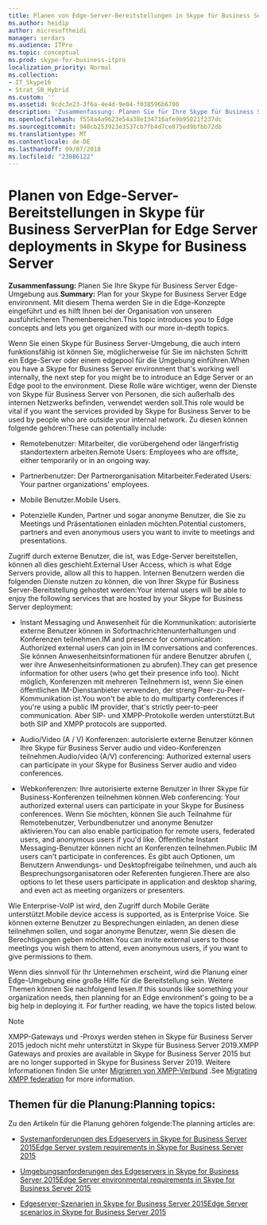 ```yaml
---
title: Planen von Edge-Server-Bereitstellungen in Skype für Business Server
ms.author: heidip
author: microsoftheidi
manager: serdars
ms.audience: ITPro
ms.topic: conceptual
ms.prod: skype-for-business-itpro
localization_priority: Normal
ms.collection:
- IT_Skype16
- Strat_SB_Hybrid
ms.custom: ''
ms.assetid: 9cdc3e23-3f6a-4e4d-9e04-f038596b6700
description: 'Zusammenfassung: Planen Sie für Ihre Skype für Business Server Edge-Umgebung. Mit diesem Thema werden Sie in die Edge-Konzepte eingeführt und es hilft Ihnen bei der Organisation von unseren ausführlicheren Themenbereichen.'
ms.openlocfilehash: f558a4a9623e54a38e134716afe9b95021f237dc
ms.sourcegitcommit: 940cb253923e3537cb7fb4d7ce875ed9bfbb72db
ms.translationtype: MT
ms.contentlocale: de-DE
ms.lasthandoff: 09/07/2018
ms.locfileid: "23886122"
---
```

# <a name="plan-for-edge-server-deployments-in-skype-for-business-server"></a><span data-ttu-id="73148-104">Planen von Edge-Server-Bereitstellungen in Skype für Business Server</span><span class="sxs-lookup"><span data-stu-id="73148-104">Plan for Edge Server deployments in Skype for Business Server</span></span>
 
<span data-ttu-id="73148-105">**Zusammenfassung:** Planen Sie Ihre Skype für Business Server Edge-Umgebung aus.</span><span class="sxs-lookup"><span data-stu-id="73148-105">**Summary:** Plan for your Skype for Business Server Edge environment.</span></span> <span data-ttu-id="73148-106">Mit diesem Thema werden Sie in die Edge-Konzepte eingeführt und es hilft Ihnen bei der Organisation von unseren ausführlicheren Themenbereichen.</span><span class="sxs-lookup"><span data-stu-id="73148-106">This topic introduces you to Edge concepts and lets you get organized with our more in-depth topics.</span></span>
  
<span data-ttu-id="73148-107">Wenn Sie einen Skype für Business Server-Umgebung, die auch intern funktionsfähig ist können Sie, möglicherweise für Sie im nächsten Schritt ein Edge-Server oder einem edgepool für die Umgebung einführen.</span><span class="sxs-lookup"><span data-stu-id="73148-107">When you have a Skype for Business Server environment that's working well internally, the next step for you might be to introduce an Edge Server or an Edge pool to the environment.</span></span> <span data-ttu-id="73148-108">Diese Rolle wäre wichtiger, wenn der Dienste von Skype für Business Server von Personen, die sich außerhalb des internen Netzwerks befinden, verwendet werden soll.</span><span class="sxs-lookup"><span data-stu-id="73148-108">This role would be vital if you want the services provided by Skype for Business Server to be used by people who are outside your internal network.</span></span> <span data-ttu-id="73148-109">Zu diesen können folgende gehören:</span><span class="sxs-lookup"><span data-stu-id="73148-109">These can potentially include:</span></span>
  
- <span data-ttu-id="73148-110">Remotebenutzer: Mitarbeiter, die vorübergehend oder längerfristig standortextern arbeiten.</span><span class="sxs-lookup"><span data-stu-id="73148-110">Remote Users: Employees who are offsite, either temporarily or in an ongoing way.</span></span>
    
- <span data-ttu-id="73148-111">Partnerbenutzer: Der Partnerorganisation Mitarbeiter.</span><span class="sxs-lookup"><span data-stu-id="73148-111">Federated Users: Your partner organizations' employees.</span></span>
    
- <span data-ttu-id="73148-112">Mobile Benutzer.</span><span class="sxs-lookup"><span data-stu-id="73148-112">Mobile Users.</span></span>
    
- <span data-ttu-id="73148-113">Potenzielle Kunden, Partner und sogar anonyme Benutzer, die Sie zu Meetings und Präsentationen einladen möchten.</span><span class="sxs-lookup"><span data-stu-id="73148-113">Potential customers, partners and even anonymous users you want to invite to meetings and presentations.</span></span>
    
<span data-ttu-id="73148-114">Zugriff durch externe Benutzer, die ist, was Edge-Server bereitstellen, können all dies geschieht.</span><span class="sxs-lookup"><span data-stu-id="73148-114">External User Access, which is what Edge Servers provide, allow all this to happen.</span></span> <span data-ttu-id="73148-115">Internen Benutzern werden die folgenden Dienste nutzen zu können, die von Ihrer Skype für Business Server-Bereitstellung gehostet werden:</span><span class="sxs-lookup"><span data-stu-id="73148-115">Your internal users will be able to enjoy the following services that are hosted by your Skype for Business Server deployment:</span></span>
  
- <span data-ttu-id="73148-116">Instant Messaging und Anwesenheit für die Kommunikation: autorisierte externe Benutzer können in Sofortnachrichtenunterhaltungen und Konferenzen teilnehmen.</span><span class="sxs-lookup"><span data-stu-id="73148-116">IM and presence for communication: Authorized external users can join in IM conversations and conferences.</span></span> <span data-ttu-id="73148-117">Sie können Anwesenheitsinformationen für andere Benutzer abrufen (, wer ihre Anwesenheitsinformationen zu abrufen).</span><span class="sxs-lookup"><span data-stu-id="73148-117">They can get presence information for other users (who get their presence info too).</span></span> <span data-ttu-id="73148-118">Nicht möglich, Konferenzen mit mehreren Teilnehmern ist, wenn Sie einen öffentlichen IM-Dienstanbieter verwenden, der streng Peer-zu-Peer-Kommunikation ist.</span><span class="sxs-lookup"><span data-stu-id="73148-118">You won't be able to do multiparty conferences if you're using a public IM provider, that's strictly peer-to-peer communication.</span></span> <span data-ttu-id="73148-119">Aber SIP- und XMPP-Protokolle werden unterstützt.</span><span class="sxs-lookup"><span data-stu-id="73148-119">But both SIP and XMPP protocols are supported.</span></span>
    
- <span data-ttu-id="73148-120">Audio/Video (A / V) Konferenzen: autorisierte externe Benutzer können Ihre Skype für Business Server audio und video-Konferenzen teilnehmen.</span><span class="sxs-lookup"><span data-stu-id="73148-120">Audio/video (A/V) conferencing: Authorized external users can participate in your Skype for Business Server audio and video conferences.</span></span>
    
- <span data-ttu-id="73148-121">Webkonferenzen: Ihre autorisierte externe Benutzer in Ihrer Skype für Business-Konferenzen teilnehmen können.</span><span class="sxs-lookup"><span data-stu-id="73148-121">Web conferencing: Your authorized external users can participate in your Skype for Business conferences.</span></span> <span data-ttu-id="73148-122">Wenn Sie möchten, können Sie auch Teilnahme für Remotebenutzer, Verbundbenutzer und anonyme Benutzer aktivieren.</span><span class="sxs-lookup"><span data-stu-id="73148-122">You can also enable participation for remote users, federated users, and anonymous users if you'd like.</span></span> <span data-ttu-id="73148-123">Öffentliche Instant Messaging-Benutzer können nicht an Konferenzen teilnehmen.</span><span class="sxs-lookup"><span data-stu-id="73148-123">Public IM users can't participate in conferences.</span></span> <span data-ttu-id="73148-124">Es gibt auch Optionen, um Benutzern Anwendungs- und Desktopfreigabe teilnehmen, und auch als Besprechungsorganisatoren oder Referenten fungieren.</span><span class="sxs-lookup"><span data-stu-id="73148-124">There are also options to let these users participate in application and desktop sharing, and even act as meeting organizers or presenters.</span></span>
    
<span data-ttu-id="73148-125">Wie Enterprise-VoIP ist wird, den Zugriff durch Mobile Geräte unterstützt.</span><span class="sxs-lookup"><span data-stu-id="73148-125">Mobile device access is supported, as is Enterprise Voice.</span></span> <span data-ttu-id="73148-126">Sie können externe Benutzer zu Besprechungen einladen, an denen diese teilnehmen sollen, und sogar anonyme Benutzer, wenn Sie diesen die Berechtigungen geben möchten.</span><span class="sxs-lookup"><span data-stu-id="73148-126">You can invite external users to those meetings you wish them to attend, even anonymous users, if you want to give permissions to them.</span></span>
  
<span data-ttu-id="73148-p108">Wenn dies sinnvoll für Ihr Unternehmen erscheint, wird die Planung einer Edge-Umgebung eine große Hilfe für die Bereitstellung sein. Weitere Themen können Sie nachfolgend lesen.</span><span class="sxs-lookup"><span data-stu-id="73148-p108">If this sounds like something your organization needs, then planning for an Edge environment's going to be a big help in deploying it. For further reading, we have the topics listed below.</span></span>

> [!NOTE]
> <span data-ttu-id="73148-129">XMPP-Gateways und -Proxys werden stehen in Skype für Business Server 2015 jedoch nicht mehr unterstützt in Skype für Business Server 2019.</span><span class="sxs-lookup"><span data-stu-id="73148-129">XMPP Gateways and proxies are available in Skype for Business Server 2015 but are no longer supported in Skype for Business Server 2019.</span></span> <span data-ttu-id="73148-130">Weitere Informationen finden Sie unter [Migrieren von XMPP-Verbund](../../../SfBServer2019/migration/migrating-xmpp-federation.md) .</span><span class="sxs-lookup"><span data-stu-id="73148-130">See [Migrating XMPP federation](../../../SfBServer2019/migration/migrating-xmpp-federation.md) for more information.</span></span> 
  
## <a name="planning-topics"></a><span data-ttu-id="73148-131">Themen für die Planung:</span><span class="sxs-lookup"><span data-stu-id="73148-131">Planning topics:</span></span>

<span data-ttu-id="73148-132">Zu den Artikeln für die Planung gehören folgende:</span><span class="sxs-lookup"><span data-stu-id="73148-132">The planning articles are:</span></span>
  
- [<span data-ttu-id="73148-133">Systemanforderungen des Edgeservers in Skype for Business Server 2015</span><span class="sxs-lookup"><span data-stu-id="73148-133">Edge Server system requirements in Skype for Business Server 2015</span></span>](system-requirements.md)
    
- [<span data-ttu-id="73148-134">Umgebungsanforderungen des Edgeservers in Skype for Business Server 2015</span><span class="sxs-lookup"><span data-stu-id="73148-134">Edge Server environmental requirements in Skype for Business Server 2015</span></span>](edge-environmental-requirements.md)
    
- [<span data-ttu-id="73148-135">Edgeserver-Szenarien in Skype for Business Server 2015</span><span class="sxs-lookup"><span data-stu-id="73148-135">Edge Server scenarios in Skype for Business Server 2015</span></span>](scenarios.md)
    

